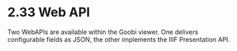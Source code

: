 # 2.33 Web API

Two WebAPIs are available within the Goobi viewer. One delivers configurable fields as JSON, the other implements the IIIF Presentation API.

